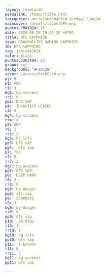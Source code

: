 ```yaml
---
layout: teamCard2
permalink: /team/:title.html
categories: nortejohto042024 surMayo ljmy24
maincover: /assets/logos/DFS.png
puntosLJMAYO24: 16
date: 2020-08-29 10:29:20 +0700
title: DFS SAPPHIRE
team: DRAGONFLIES GAMING SAPPHIRE
ID: DFS SAPPHIRE
tag: johto042024
color: black
puntosLJ202404: 11
grupo: sur
background: "#F16C38"
cover: /assets/backCard.png
pj: 8
p1: KOD
r1: 3
bg1: bg-success
rr1: 0
pp1: DFS SAP
p4:  INJUSTICE LEAGUE
r4: 0
bg4: bg-success
rr4: 3
p5: AEP
r5: 1
rr5: 2
bg5: bg-info
pp5: DFS SAP
pp4:  dfs sap
p7: TSR
r7: 0
rr7: 3
bg7: bg-success
pp7: DFS SAP
p8:  DEEP DARK
r8: 3
rr8: 0
bg8: bg-danger
pp8: dfs sap
p9:  ZERONOTE
r9: 3
bg9: bg-danger
rr9: 0
pp9: dfs sap
p10:  ER AZUL
r10: 1
rr10: 2
bg10: bg-info
pp10: dfs sap
p11:  t-boners
r11: 0
rr11: 3
bg11: bg-success
pp11: dfs sap

---
```

